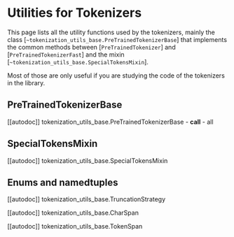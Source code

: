 <!--Copyright 2020 The HuggingFace Team. All rights reserved.

Licensed under the Apache License, Version 2.0 (the "License"); you may not use this file except in compliance with
the License. You may obtain a copy of the License at

http://www.apache.org/licenses/LICENSE-2.0

Unless required by applicable law or agreed to in writing, software distributed under the License is distributed on
an "AS IS" BASIS, WITHOUT WARRANTIES OR CONDITIONS OF ANY KIND, either express or implied. See the License for the
specific language governing permissions and limitations under the License.

⚠️ Note that this file is in Markdown but contain specific syntax for our doc-builder (similar to MDX) that may not be
rendered properly in your Markdown viewer.

-->

# Utilities for Tokenizers

This page lists all the utility functions used by the tokenizers, mainly the class
[`~tokenization_utils_base.PreTrainedTokenizerBase`] that implements the common methods between
[`PreTrainedTokenizer`] and [`PreTrainedTokenizerFast`] and the mixin
[`~tokenization_utils_base.SpecialTokensMixin`].

Most of those are only useful if you are studying the code of the tokenizers in the library.

## PreTrainedTokenizerBase

[[autodoc]] tokenization_utils_base.PreTrainedTokenizerBase
    - __call__
    - all

## SpecialTokensMixin

[[autodoc]] tokenization_utils_base.SpecialTokensMixin

## Enums and namedtuples

[[autodoc]] tokenization_utils_base.TruncationStrategy

[[autodoc]] tokenization_utils_base.CharSpan

[[autodoc]] tokenization_utils_base.TokenSpan
